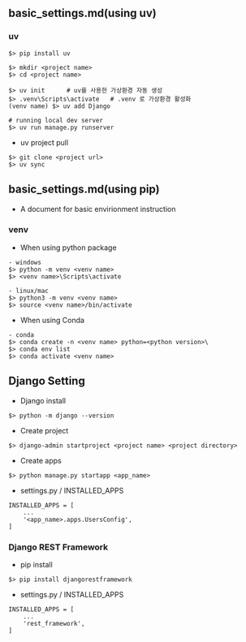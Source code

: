 ## basic_settings.md(using uv)

### uv 
```
$> pip install uv

$> mkdir <project name>
$> cd <project name>

$> uv init      # uv를 사용한 가상환경 자동 생성
$> .venv\Scripts\activate   # .venv 로 가상환경 활성화
(venv name) $> uv add Django

# running local dev server 
$> uv run manage.py runserver
```

- uv project pull
```
$> git clone <project url>
$> uv sync
```

## basic_settings.md(using pip)
- A document for basic envirionment instruction

### venv
- When using python package 
```
- windows 
$> python -m venv <venv name>
$> <venv name>\Scripts\activate

- linux/mac 
$> python3 -m venv <venv name>
$> source <venv name>/bin/activate

```
- When using Conda
```
- conda
$> conda create -n <venv name> python=<python version>\
$> conda env list 
$> conda activate <venv name>
```

## Django Setting
- Django install
```
$> python -m django --version
```

- Create project
```
$> django-admin startproject <project name> <project directory>
```

- Create apps
```
$> python manage.py startapp <app_name>
```

- settings.py / INSTALLED_APPS 
```
INSTALLED_APPS = [
    ...
    '<app_name>.apps.UsersConfig',
]
```


### Django REST Framework
- pip install
```
$> pip install djangorestframework 
```

- settings.py / INSTALLED_APPS 
```
INSTALLED_APPS = [
    ...
    'rest_framework',
]
```